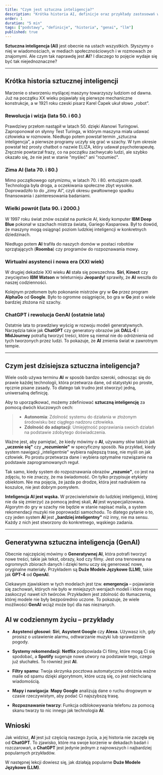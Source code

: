 ```yaml
---
title: "Czym jest sztuczna inteligencja?"
description: "Krótka historia AI, definicje oraz przykłady zastosowań w codziennym życiu"
order: 1
duration: "5 min"
tags: ["podstawy", "definicje", "historia", "genai", "llm"]
published: true
---
```


**Sztuczna inteligencja (AI)** jest obecnie na ustach wszystkich. Słyszymy o niej w wiadomościach, w mediach społecznościowych i w rozmowach ze znajomymi. Ale czym tak naprawdę jest **AI**? I dlaczego to pojęcie wydaje się być tak niejednoznaczne?

---

## Krótka historia sztucznej inteligencji
Marzenie o stworzeniu myślącej maszyny towarzyszy ludziom od dawna. Już na początku XX wieku pojawiały się pierwsze mechaniczne konstrukcje, a w 1921 roku czeski pisarz Karel Čapek ukuł słowo „robot”.

### Rewolucja i wizja (lata 50. i 60.)
Prawdziwy przełom nastąpił w latach 50. dzięki Alanowi Turingowi. Zaproponował on słynny Test Turinga, w którym maszyna miała udawać człowieka w rozmowie. Niedługo potem powstał termin „sztuczna inteligencja”, a pierwsze programy uczyły się grać w szachy. W tym okresie powstał też prosty chatbot o nazwie ELIZA, który udawał psychoterapeutę. Zręcznie powtarzał frazy, co na początku zachwycało ludzi, ale szybko okazało się, że nie jest w stanie "myśleć" ani "rozumieć".

### Zima AI (lata 70. i 80.)
Mimo początkowego optymizmu, w latach 70. i 80. entuzjazm opadł. Technologia była droga, a oczekiwania społeczne zbyt wysokie. Doprowadziło to do „zimy AI”, czyli okresu gwałtownego spadku finansowania i zainteresowania badaniami.

### Wielki powrót (lata 90. i 2000.)
W 1997 roku świat znów oszalał na punkcie AI, kiedy komputer **IBM Deep Blue** pokonał w szachach mistrza świata, Gariego Kasparowa. Był to dowód, że maszyny mogą osiągnąć poziom ludzkiej inteligencji w konkretnych dziedzinach. 

Niedługo potem **AI** trafiła do naszych domów w postaci robotów sprzątających (**Roomba**) czy programów do rozpoznawania mowy.

### Wirtualni asystenci i nowa era (XXI wiek)
W drugiej dekadzie XXI wieku **AI** stała się powszechna. **Siri**, **Kinect** czy zwycięstwo **IBM Watson** w teleturnieju **Jeopardy!** sprawiły, że **AI** weszła do naszej codzienności. 

Kolejnym przełomem było pokonanie mistrzów gry w **Go** przez program **AlphaGo** od **Google**. Było to ogromne osiągnięcie, bo gra w **Go** jest o wiele bardziej złożona niż szachy.

### ChatGPT i rewolucja GenAI (ostatnie lata)
Ostatnie lata to prawdziwy wyścig w rozwoju modeli generatywnych. Narzędzia takie jak **ChatGPT** czy generatory obrazów jak **DALL-E** i **MidJourney** potrafią tworzyć treści, które są niemal nie do odróżnienia od tych tworzonych przez ludzi. To pokazuje, że **AI** zmienia świat w zawrotnym tempie.

---

## Czym jest dzisiejsza sztuczna inteligencja?
Wiele osób używa terminu **AI** w sposób bardzo szeroki, odnosząc się do prawie każdej technologii, która przetwarza dane, od statystyki po proste, ręcznie pisane zasady. To dlatego tak trudno jest stworzyć jedną, uniwersalną definicję.

Aby to uporządkować, możemy zdefiniować **sztuczną inteligencję** za pomocą dwóch kluczowych cech:

> - **Autonomia**: Zdolność systemu do działania w złożonym środowisku bez ciągłego nadzoru człowieka.
> - **Zdolność do adaptacji**: Umiejętność poprawiania swoich działań na podstawie zdobytego doświadczenia.

Ważne jest, aby pamiętać, że kiedy mówimy o **AI**, używamy słów takich jak **„uczenie się"** czy **„rozumienie"** w specyficzny sposób. Na przykład, kiedy system nawigacji „inteligentnie" wybiera najlepszą trasę, nie myśli on jak człowiek. Po prostu przetwarza dane i wybiera optymalne rozwiązanie na podstawie zaprogramowanych reguł.

Tak samo, kiedy system do rozpoznawania obrazów **„rozumie"**, co jest na zdjęciu, to nie znaczy, że ma świadomość. On tylko przypisuje etykiety obiektom. Nie ma pojęcia, że jazda po drodze, która jest nadrukiem na koszulce, nie jest dobrym pomysłem.

**Inteligencja AI jest wąska.** W przeciwieństwie do ludzkiej inteligencji, której nie da się zmierzyć za pomocą jednej skali, **AI** jest wyspecjalizowana. Algorytm do gry w szachy nie będzie w stanie napisać maila, a system rekomendacji muzyki nie poprowadzi samochodu. To dlatego pytanie o to, czy jeden system **AI** jest **„bardziej inteligentny"** niż inny, nie ma sensu. Każdy z nich jest stworzony do konkretnego, wąskiego zadania.

---

## Generatywna sztuczna inteligencja (GenAI)
Obecnie najczęściej mówimy o **Generatywnej AI**, która potrafi tworzyć nowe treści, takie jak tekst, obrazy, kod czy filmy. Jest ona trenowana na ogromnych zbiorach danych i dzięki temu uczy się generować nowe, oryginalne materiały. Przykładem są **Duże Modele Językowe (LLM)**, takie jak **GPT-4** od **OpenAI**.

Ciekawym zjawiskiem w tych modelach jest tzw. **emergencja** – pojawianie się zachowań, których nie było w mniejszych wersjach modeli i które mogą zaskoczyć nawet ich twórców. Przykładem jest zdolność do tłumaczenia, której modele nie były bezpośrednio uczone. To pokazuje, że wiele możliwości **GenAI** wciąż może być dla nas nieznanych.

## AI w codziennym życiu – przykłady
- **Asystenci głosowi**: **Siri**, **Asystent Google** czy **Alexa**. Używasz ich, gdy prosisz o ustawienie alarmu, odtwarzanie muzyki lub sprawdzenie pogody.

- **Systemy rekomendacji**: **Netflix** podpowiada Ci filmy, które mogą Ci się spodobać, a **Spotify** sugeruje nowe utwory na podstawie tego, czego już słuchałeś. To również jest **AI**.

- **Filtry spamu**: Twoja skrzynka pocztowa automatycznie odróżnia ważne maile od spamu dzięki algorytmom, które uczą się, co jest niechcianą wiadomością.

- **Mapy i nawigacja**: **Mapy Google** analizują dane o ruchu drogowym w czasie rzeczywistym, aby podać Ci najszybszą trasę.

- **Rozpoznawanie twarzy**: Funkcja odblokowywania telefonu za pomocą skanu twarzy to nic innego jak technologia **AI**.

## Wnioski
Jak widzisz, **AI** jest już częścią naszego życia, a jej historia nie zaczęła się od **ChatGPT**. To zjawisko, które ma swoje korzenie w dekadach badań i rozczarowań, a **ChatGPT** jest jedynie jednym z najnowszych i najbardziej popularnych przykładów.

W następnej lekcji dowiesz się, jak działają popularne **Duże Modele Językowe (LLM)**.